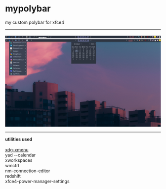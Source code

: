 # mypolybar
my custom polybar for xfce4 <br>
<hr>
<img src="/barwau.png">
<img src="/bar.png">
<hr>

<b> utilities used </b><br>
<br>
<a href="https://github.com/xlucn/xdg-xmenu">xdg-xmenu</a><br> 
yad --calendar<br>
xworkspaces<br> wmctrl<br> nm-connection-editor<br> redshift<br> xfce4-power-manager-settings<br>
